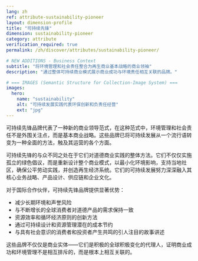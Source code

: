 ```yaml
---
lang: zh
ref: attribute-sustainability-pioneer
layout: dimension-profile
title: "可持续先锋"
dimension: sustainability-pioneer
category: attribute
verification_required: true
permalink: /zh/discover/attributes/sustainability-pioneer/

# NEW ADDITIONS - Business Context
subtitle: "将环境管理和社会责任整合为再生商业基本战略的商业领袖"
description: "通过整体可持续商业模式展示商业成功与环境责任相互关联的品牌。"

# === IMAGES (Semantic Structure for Collection-Image System) ===
images:
  hero:
    name: "sustainability"
    alt: "可持续发展实践代表环保创新和负责任经营"
    ext: "jpg"
---
```


可持续先锋品牌代表了一种新的商业领导范式，在这种范式中，环境管理和社会责任不是外围关注点，而是基本商业战略。这些品牌已将可持续发展从一个流行语转变为一种全面的方法，触及其运营的各个方面。

可持续先锋的与众不同之处在于它们对道德商业实践的整体方法。它们不仅仅实施孤立的绿色倡议，而是重新设计整个商业模式，以最小化环境影响，支持当地社区，确保公平劳动实践，并创造再生经济系统。它们的可持续发展努力深深融入其核心业务战略、产品设计、供应链和企业文化。

对于国际合作伙伴，可持续先锋品牌提供显著优势：
- 减少长期环境和声誉风险
- 与不断增长的全球消费者对道德产品的需求保持一致
- 资源效率和循环经济原则的创新方法
- 通过可持续设计和资源管理潜在的成本节约
- 与具有社会意识的消费者和投资者产生共鸣的引人注目的故事讲述

这些品牌不仅仅是商业实体——它们是积极的全球积极变化的代理人，证明商业成功和环境管理不是相互排斥的，而是根本上相互关联的。
